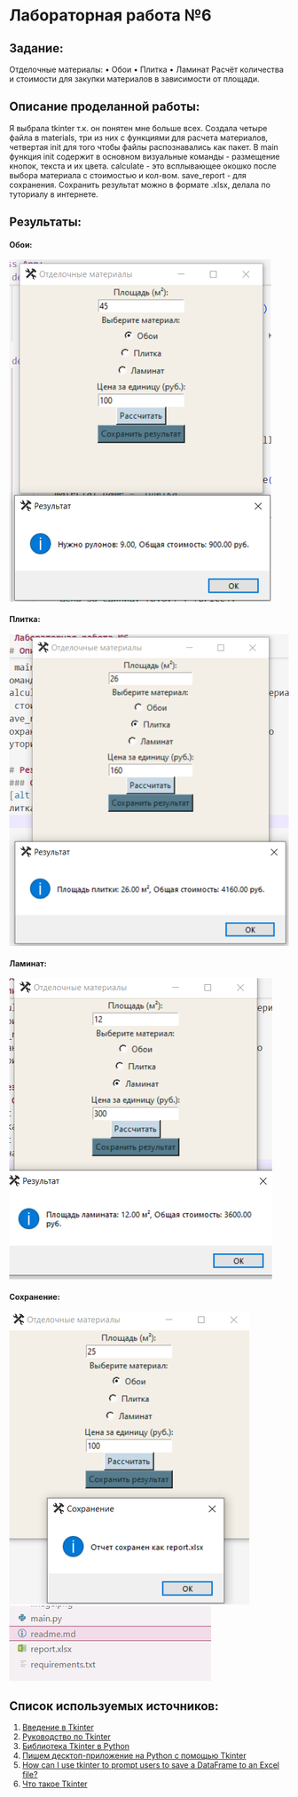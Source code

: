 # Лабораторная работа №6
## Задание:
Отделочные материалы:
• Обои
• Плитка
• Ламинат
Расчёт количества и стоимости для закупки материалов в зависимости от площади.

## Описание проделанной работы:
Я выбрала tkinter т.к. он понятен мне больше всех.
Создала четыре файла в materials, три из них с функциями для расчета материалов, четвертая init для того чтобы файлы распознавались как пакет. 
В main функция init содержит в основном визуальные команды - размещение кнопок, текста и их цвета.
calculate - это всплывающее окошко после выбора материала с стоимостью и кол-вом.
save_report - для сохранения.
Сохранить результат можно в формате .xlsx, делала по туториалу в интернете.

## Результаты:
#### Обои:
![alt text](image.png)
#### Плитка:
![alt text](image-1.png)
#### Ламинат:
![alt text](image-2.png)

#### Сохранение:
![alt text](image-3.png)
![alt text](image-4.png)

## Список используемых источников:
1. [Введение в Tkinter](https://habr.com/ru/articles/133337/)
2. [Руководство по Tkinter](https://metanit.com/python/tkinter/)
3. [Библиотека Tkinter в Python](https://selectel.ru/blog/tutorials/tkinter-library-in-python/)
4. [Пишем десктоп-приложение на Python с помощью Tkinter](https://skillbox.ru/media/code/pishem-desktopprilozhenie-na-python-s-pomoshchyu-tkinter/)
5. [How can I use tkinter to prompt users to save a DataFrame to an Excel file?](https://stackoverflow.com/questions/40295587/how-can-i-use-tkinter-to-prompt-users-to-save-a-dataframe-to-an-excel-file)
6. [Что такое Tkinter](https://younglinux.info/tkinter/tkinter)